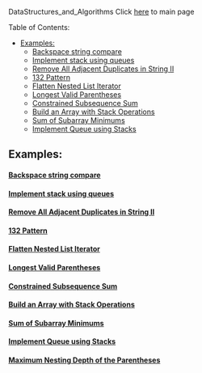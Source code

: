 DataStructures_and_Algorithms
Click [here](../README.md) to main page

Table of Contents:
- [Examples:](#examples)
    - [Backspace string compare](#backspace-string-compare)
    - [Implement stack using queues](#implement-stack-using-queues)
    - [Remove All Adjacent Duplicates in String II](#remove-all-adjacent-duplicates-in-string-ii)
    - [132 Pattern](#132-pattern)
    - [Flatten Nested List Iterator](#flatten-nested-list-iterator)
    - [Longest Valid Parentheses](#longest-valid-parentheses)
    - [Constrained Subsequence Sum](#constrained-subsequence-sum)
    - [Build an Array with Stack Operations](#build-an-array-with-stack-operations)
    - [Sum of Subarray Minimums](#sum-of-subarray-minimums)
    - [Implement Queue using Stacks](#implement-queue-using-stacks)


## Examples:
#### [Backspace string compare](backspace_string_compare/description.md)
#### [Implement stack using queues](implement_stack_using_queues/description.md)
#### [Remove All Adjacent Duplicates in String II](remove_all_adjacent_duplicates_in_string_II/description.md)
#### [132 Pattern](132_pattern/description.md)
#### [Flatten Nested List Iterator](flatten_nested_list_iterator/description.md)
#### [Longest Valid Parentheses](longest_valid_parentheses/description.md)
#### [Constrained Subsequence Sum](./constrained_subsequence_sum/description.md)
#### [Build an Array with Stack Operations](./build_an_array_with_stack_operations/description.md)
#### [Sum of Subarray Minimums](./sum_of_subarray_minimums/description.md)
#### [Implement Queue using Stacks](./implement_queue_using_stacks/description.md)
#### [Maximum Nesting Depth of the Parentheses](./maximum_nesting_depth_of_the_parentheses/description.md)